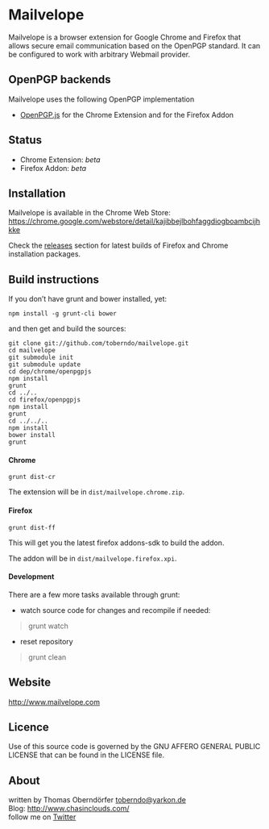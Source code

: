 # Mailvelope

Mailvelope is a browser extension for Google Chrome and Firefox that allows secure email communication based on the OpenPGP standard. It can be configured to work with arbitrary Webmail provider.

## OpenPGP backends

Mailvelope uses the following OpenPGP implementation

  - [OpenPGP.js](http://openpgpjs.org/) for the Chrome Extension and for the Firefox Addon

## Status

  - Chrome Extension: _beta_
  - Firefox Addon: _beta_

## Installation

Mailvelope is available in the Chrome Web Store:
https://chrome.google.com/webstore/detail/kajibbejlbohfaggdiogboambcijhkke

Check the [releases](https://github.com/toberndo/mailvelope/releases) section for latest builds of Firefox and Chrome installation packages.

## Build instructions

If you don’t have grunt and bower installed, yet:

    npm install -g grunt-cli bower

and then get and build the sources:

    git clone git://github.com/toberndo/mailvelope.git
    cd mailvelope
    git submodule init
    git submodule update
    cd dep/chrome/openpgpjs
    npm install
    grunt
    cd ../..
    cd firefox/openpgpjs
    npm install
    grunt
    cd ../../..
    npm install
    bower install
    grunt

#### Chrome

    grunt dist-cr

The extension will be in `dist/mailvelope.chrome.zip`.

#### Firefox

    grunt dist-ff
    
This will get you the latest firefox addons-sdk to build the addon.

The addon will be in `dist/mailvelope.firefox.xpi`.

#### Development

There are a few more tasks available through grunt:

* watch source code for changes and recompile if needed:

> grunt watch

* reset repository

> grunt clean

## Website

http://www.mailvelope.com

## Licence

Use of this source code is governed by the GNU AFFERO GENERAL PUBLIC LICENSE that can be found in the LICENSE file.

## About

written by Thomas Oberndörfer <toberndo@yarkon.de>  
Blog: http://www.chasinclouds.com/  
follow me on [Twitter](https://twitter.com/#!/toberndo)  
